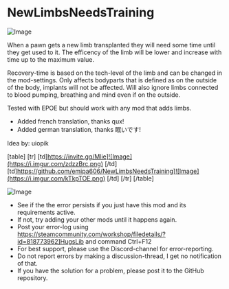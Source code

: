 # NewLimbsNeedsTraining

![Image](https://i.imgur.com/WAEzk68.png)


When a pawn gets a new limb transplanted they will need some time until they get used to it.
The efficency of the limb will be lower and increase with time up to the maximum value.

Recovery-time is based on the tech-level of the limb and can be changed in the mod-settings.
Only affects bodyparts that is defined as on the outside of the body, implants will not be affected.
Will also ignore limbs connected to blood pumping, breathing and mind even if on the outside.

Tested with EPOE but should work with any mod that adds limbs.

- Added french translation, thanks qux!
- Added german translation, thanks 眠いです!

Idea by: uiopik 

[table]
    [tr]
        [td]https://invite.gg/Mlie]![Image](https://i.imgur.com/zdzzBrc.png)
[/td]
        [td]https://github.com/emipa606/NewLimbsNeedsTraining]![Image](https://i.imgur.com/kTkpTOE.png)
[/td]
    [/tr]
[/table]
	
![Image](https://i.imgur.com/Rs6T6cr.png)



-  See if the the error persists if you just have this mod and its requirements active.
-  If not, try adding your other mods until it happens again.
-  Post your error-log using https://steamcommunity.com/workshop/filedetails/?id=818773962]HugsLib and command Ctrl+F12
-  For best support, please use the Discord-channel for error-reporting.
-  Do not report errors by making a discussion-thread, I get no notification of that.
-  If you have the solution for a problem, please post it to the GitHub repository.



